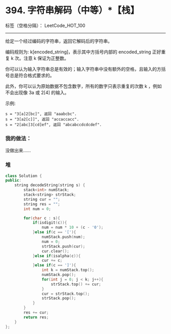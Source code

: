 ﻿# 394. 字符串解码（中等）*【栈】

标签（空格分隔）： LeetCode_HOT_100

---

给定一个经过编码的字符串，返回它解码后的字符串。

编码规则为: k[encoded_string]，表示其中方括号内部的 encoded_string 正好重复 k 次。注意 k 保证为正整数。

你可以认为输入字符串总是有效的；输入字符串中没有额外的空格，且输入的方括号总是符合格式要求的。

此外，你可以认为原始数据不包含数字，所有的数字只表示重复的次数 k ，例如不会出现像 3a 或 2[4] 的输入。

示例:

    s = "3[a]2[bc]", 返回 "aaabcbc".
    s = "3[a2[c]]", 返回 "accaccacc".
    s = "2[abc]3[cd]ef", 返回 "abcabccdcdcdef".


### 我的做法：  
没做出来……

### 堆   
```C++
class Solution {
public:
    string decodeString(string s) {
        stack<int> numStack;
        stack<string> strStack;
        string cur = "";
        string res = "";
        int num = 0;

        for(char c : s){
            if(isdigit(c)){
                num = num * 10 + (c - '0');
            }else if(c == '['){
                numStack.push(num);
                num = 0;
                strStack.push(cur);
                cur.clear();
            }else if(isalpha(c)){
                cur += c;
            }else if(c == ']'){
                int k = numStack.top();
                numStack.pop();
                for(int j = 0; j < k; j++){
                    strStack.top() += cur;
                }
                cur = strStack.top();
                strStack.pop();
            }
        }
        res += cur;
        return res;
    }
};
```

